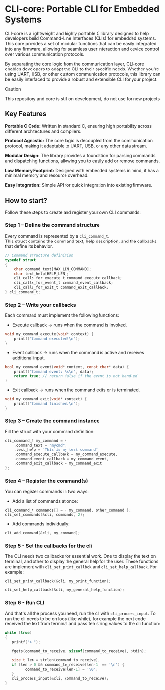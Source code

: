 # CLI-core: Portable CLI for Embedded Systems
CLI-core is a lightweight and highly portable C library designed to help developers build Command-Line Interfaces (CLIs) for embedded systems. This core provides a set of modular functions that can be easily integrated into any firmware, allowing for seamless user interaction and device control over various communication protocols.

By separating the core logic from the communication layer, CLI-core enables developers to adapt the CLI to their specific needs. Whether you're using UART, USB, or other custom communication protocols, this library can be easily interfaced to provide a robust and extensible CLI for your project.

>[!CAUTION]
>This repository and core is still on development, do not use for new projects


## Key Features

**Portable C Code:** Written in standard C, ensuring high portability across different architectures and compilers.

**Protocol Agnostic:** The core logic is decoupled from the communication protocol, making it adaptable to UART, USB, or any other data stream.

**Modular Design:** The library provides a foundation for parsing commands and dispatching functions, allowing you to easily add or remove commands.

**Low Memory Footprint:** Designed with embedded systems in mind, it has a minimal memory and resource overhead.

**Easy Integration:** Simple API for quick integration into existing firmware.


## How to start?

Follow these steps to create and register your own CLI commands:

### **Step 1 – Define the command structure**

Every command is represented by a `cli_command_t`.  
This struct contains the command text, help description, and the callbacks that define its behavior.

```c
// Command structure definition
typedef struct
{
    char command_text[MAX_LEN_COMMAND];
    char text_help[HELP_LEN];
    cli_calls_for_execute_t command_execute_callback;
    cli_calls_for_event_t command_event_callback;
    cli_calls_for_exit_t command_exit_callback;
} cli_command_t;
```

### Step 2 – Write your callbacks

Each command must implement the following functions:

- Execute callback → runs when the command is invoked.
```c
void my_command_execute(void* context) {
    printf("Command executed!\n");
}
```

- Event callback → runs when the command is active and receives additional input.
```c
bool my_command_event(void* context, const char* data) {
    printf("Command event: %s\n", data);
    return true; // return false if the event is not handled
}
```

- Exit callback → runs when the command exits or is terminated.
```c
void my_command_exit(void* context) {
    printf("Command finished.\n");
}
```

### Step 3 – Create the command instance

Fill the struct with your command definition:

```c
cli_command_t my_command = {
    .command_text = "mycmd",
    .text_help = "This is my test command",
    .command_execute_callback = my_command_execute,
    .command_event_callback = my_command_event,
    .command_exit_callback = my_command_exit
};
```

### Step 4 – Register the command(s)

You can register commands in two ways:

- Add a list of commands at once:

```c
cli_command_t commands[] = { my_command, other_command };
cli_set_commands(&cli, commands, 2);
```

- Add commands individually:
```c
cli_add_command(&cli, my_command);
```

### Step 5 - Set the callbacks for the cli

The CLI needs two callbacks for essential work. One to display the text on terminal, and other to display the general help for the user. These functions are implement with ```cli_set_print_callbck``` and ```cli_set_help_callback```.
For example:
```c
cli_set_print_callback(&cli, my_print_function);

cli_set_help_callback(&cli, my_general_help_function);
```

### Step 6 - Run CLI

And that's all the process you need, run the cli with ```cli_process_input```. To run the cli needs to be on loop (like while), for example the next code received the text from terminal and pass teh string values to the cli function:
```c
while (true)
{
   printf("> ");

   fgets(command_to_receive, sizeof(command_to_receive), stdin);
        
   size_t len = strlen(command_to_receive);
   if (len > 0 && command_to_receive[len-1] == '\n') {
         command_to_receive[len-1] = '\0';
   }
   cli_process_input(&cli, command_to_receive);
}


